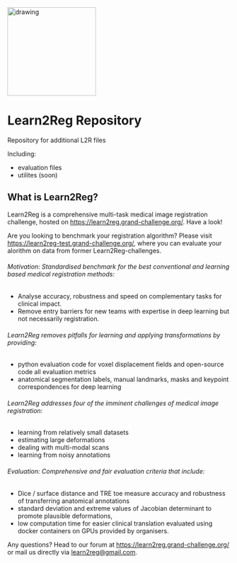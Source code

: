 <img src="https://user-images.githubusercontent.com/57064392/167838907-719665bf-f513-43bd-8bad-c46dc11cc56b.png" alt="drawing" width="200"/>

# Learn2Reg Repository
Repository for additional L2R files

Including:
- evaluation files
- utilites (soon)


## What is Learn2Reg?
Learn2Reg is a comprehensive multi-task medical image registration challenge, hosted on https://learn2reg.grand-challenge.org/. Have a look!

Are you looking to benchmark your registration algorithm? Please visit https://learn2reg-test.grand-challenge.org/, where you can evaluate your alorithm on data from former Learn2Reg-challenges.

######  Motivation: Standardised benchmark for the best conventional and learning based medical registration methods:

* Analyse accuracy, robustness and speed on complementary tasks for clinical impact. 
* Remove entry barriers for new teams with expertise in deep learning but not necessarily registration.

######  Learn2Reg removes pitfalls for learning and applying transformations by providing:

* python evaluation code for voxel displacement fields and open-source code all evaluation metrics
* anatomical segmentation labels, manual landmarks, masks and keypoint correspondences for deep learning

######  Learn2Reg addresses four of the imminent challenges of medical image registration:

* learning from relatively small datasets
* estimating large deformations
* dealing with multi-modal scans
* learning from noisy annotations

######  Evaluation: Comprehensive and fair evaluation criteria that include:

* Dice / surface distance and TRE toe measure accuracy and robustness of transferring anatomical annotations 
* standard deviation and extreme values of Jacobian determinant to promote plausible deformations,
* low computation time for easier clinical translation evaluated using docker containers on GPUs provided by organisers.

Any questions? Head to our forum at https://learn2reg.grand-challenge.org/ or mail us directly via learn2reg@gmail.com.
